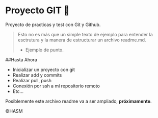 # Proyecto GIT 📙
Proyecto de practicas y test con Git y Github.
>Esto no es más que un simple texto de ejemplo para entender la esctrutura y la manera de estructurar un archivo readme.md.
> - Ejemplo de punto.

##Hasta Ahora
* Inicializar un proyecto con git
* Realizar add y commits
* Realizar pull, push
* Conexión por ssh a mí repositorio remoto
* Etc...

Posiblemente este archivo readme va a ser ampliado, **próximamente**.

&copy;HASM